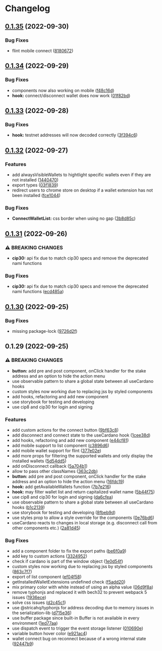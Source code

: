 # Changelog

## [0.1.35](https://github.com/cardano-foundation/cardano-connect-with-wallet/compare/v0.1.34...v0.1.35) (2022-09-30)


### Bug Fixes

* flint mobile connect ([8180672](https://github.com/cardano-foundation/cardano-connect-with-wallet/commit/81806721bce894e6eacf66cf1e3eaecd54428a9a))

## [0.1.34](https://github.com/cardano-foundation/cardano-connect-with-wallet/compare/v0.1.33...v0.1.34) (2022-09-29)


### Bug Fixes

* components now also working on mobile ([f48c16d](https://github.com/cardano-foundation/cardano-connect-with-wallet/commit/f48c16d463e6edf1e54cfec84ad6c9faeb292945))
* **hook:** connect/disconnect wallet does now work ([01f82bd](https://github.com/cardano-foundation/cardano-connect-with-wallet/commit/01f82bdc4122e96532be683e0997209407841c09))

## [0.1.33](https://github.com/cardano-foundation/cardano-connect-with-wallet/compare/v0.1.32...v0.1.33) (2022-09-28)


### Bug Fixes

* **hook:** testnet addresses will now decoded correctly ([3f394c6](https://github.com/cardano-foundation/cardano-connect-with-wallet/commit/3f394c6e60e56a7299feb471c562b1b44c54c63d))

## [0.1.32](https://github.com/cardano-foundation/cardano-connect-with-wallet/compare/v0.1.31...v0.1.32) (2022-09-27)


### Features

* add alwaysVisibleWallets to hightlight specific wallets even if they are not installed ([1440470](https://github.com/cardano-foundation/cardano-connect-with-wallet/commit/1440470e8993db626028119f79d504743b401cf5))
* export types ([03f1839](https://github.com/cardano-foundation/cardano-connect-with-wallet/commit/03f1839e9c1ca74c1c2c2acd0e475699928176a6))
* redirect users to chrome store on desktop if a wallet extension has not been installed ([fce1044](https://github.com/cardano-foundation/cardano-connect-with-wallet/commit/fce10443dc0ea0f41d1e90931c947417125d3b5f))


### Bug Fixes

* **ConnectWalletList:** css border when using no gap ([3b8d85c](https://github.com/cardano-foundation/cardano-connect-with-wallet/commit/3b8d85cee49d1e4b713d596f55154769f8bcf609))

## [0.1.31](https://github.com/cardano-foundation/cardano-connect-with-wallet/compare/v0.1.30...v0.1.31) (2022-09-26)


### ⚠ BREAKING CHANGES

* **cip30:** api fix due to match cip30 specs and remove the deprecated nami functions

### Bug Fixes

* **cip30:** api fix due to match cip30 specs and remove the deprecated nami functions ([ecd485a](https://github.com/cardano-foundation/cardano-connect-with-wallet/commit/ecd485a9aae4a6894d9c7610c78a9a8b742a7ec2))

## [0.1.30](https://github.com/cardano-foundation/cardano-connect-with-wallet/compare/v0.1.29...v0.1.30) (2022-09-25)


### Bug Fixes

* missing package-lock ([9726d2f](https://github.com/cardano-foundation/cardano-connect-with-wallet/commit/9726d2f095be88f661696875f0e7cf6fd42ecf3c))

## 0.1.29 (2022-09-25)


### ⚠ BREAKING CHANGES

* **button:** add pre and post component, onClick handler for the stake address and an option to hide the action menu
* use observable pattern to share a global state between all useCardano hooks
* custom styles now working due to replacing jss by styled components
* add hooks, refactoring and add new component
* use storybook for testing and developing
* use cip8 and cip30 for login and signing

### Features

* add custom actions for the connect button ([9bf63c8](https://github.com/cardano-foundation/cardano-connect-with-wallet/commit/9bf63c80fa56bc51333b1168c5881f225bba0887))
* add disconnect and connect state to the useCardano hook ([1cee38d](https://github.com/cardano-foundation/cardano-connect-with-wallet/commit/1cee38d3fc3d9442b97034cd44e9765d32e75023))
* add hooks, refactoring and add new component ([e44cf81](https://github.com/cardano-foundation/cardano-connect-with-wallet/commit/e44cf8125ead059469f9381a65af52cdf3d7a015))
* add mobile support to list component ([c3896d6](https://github.com/cardano-foundation/cardano-connect-with-wallet/commit/c3896d649ca3832fc5adc4e54cab6570818965bd))
* add mobile wallet support for flint ([377e02e](https://github.com/cardano-foundation/cardano-connect-with-wallet/commit/377e02e8c824ee093d400a7b0d09768c00380b34))
* add more props for filtering the supported wallets and only display the installed wallets ([5d54dd5](https://github.com/cardano-foundation/cardano-connect-with-wallet/commit/5d54dd55909ced7fa292e468c5327c7660131134))
* add onDisconnect callback ([5a704b1](https://github.com/cardano-foundation/cardano-connect-with-wallet/commit/5a704b1270a0cabf2a0018d074f62685f4085936))
* allow to pass other classNames ([363c2db](https://github.com/cardano-foundation/cardano-connect-with-wallet/commit/363c2db4def9e969af95435de6bf41ca315843be))
* **button:** add pre and post component, onClick handler for the stake address and an option to hide the action menu ([16fdc19](https://github.com/cardano-foundation/cardano-connect-with-wallet/commit/16fdc195ac60a768dcd6e236b190eb163bff4789))
* **hook:** add getAvailableWallets function ([7b7e216](https://github.com/cardano-foundation/cardano-connect-with-wallet/commit/7b7e216f187e831579dfe53ced2bb3d96161d429))
* **hook:** may filter wallet list and return capitalized wallet name ([5b44f75](https://github.com/cardano-foundation/cardano-connect-with-wallet/commit/5b44f7540b7e61705ea76a2ef7452d8ef2c4bf79))
* use cip8 and cip30 for login and signing ([da6cfea](https://github.com/cardano-foundation/cardano-connect-with-wallet/commit/da6cfeadb839aa72b5653399d8a9fd68de90272d))
* use observable pattern to share a global state between all useCardano hooks ([b1c2139](https://github.com/cardano-foundation/cardano-connect-with-wallet/commit/b1c21391601fb6a32711cd91f81e78b0bfe07c03))
* use storybook for testing and developing ([8fbeb9d](https://github.com/cardano-foundation/cardano-connect-with-wallet/commit/8fbeb9deb2d3f66eeb44a3c9d2cd228f224e1bce))
* use styles prop to allow a style override for the components ([0e76bd6](https://github.com/cardano-foundation/cardano-connect-with-wallet/commit/0e76bd6deb2d8842e67dc4d7ac155927aac0a4df))
* useCardano reacts to changes in local storage (e.g. disconnect call from other components etc.) ([2a81d45](https://github.com/cardano-foundation/cardano-connect-with-wallet/commit/2a81d450be9b90bd8fbac78736d91d77fcffead2))


### Bug Fixes

* add a component folder to fix the export paths ([be6f0a9](https://github.com/cardano-foundation/cardano-connect-with-wallet/commit/be6f0a99bd381a5c1bd69c8a1740443ad79a7828))
* add key to custom actions ([3324952](https://github.com/cardano-foundation/cardano-connect-with-wallet/commit/3324952c42e57fc21bb88e806a4e6083ff6ef2eb))
* check if cardano is part of the window object ([1e0d54f](https://github.com/cardano-foundation/cardano-connect-with-wallet/commit/1e0d54f61d2cbca2271c025d43cb1f424da0783b))
* custom styles now working due to replacing jss by styled components ([863c7f7](https://github.com/cardano-foundation/cardano-connect-with-wallet/commit/863c7f7a6267c5ee868ba78fadc8d3436447c0e1))
* export of list component ([ef04f58](https://github.com/cardano-foundation/cardano-connect-with-wallet/commit/ef04f585020e2b29895bbfa84280ba08c9520452))
* getInstalledWalletExtensions undefined check ([f5add20](https://github.com/cardano-foundation/cardano-connect-with-wallet/commit/f5add203a3d8e7f355848e3721be18fa3ad59e22))
* mix primary color with white instead of using an alpha value ([06d9f8a](https://github.com/cardano-foundation/cardano-connect-with-wallet/commit/06d9f8ab422d936d541ee5262c32d25a2f7ff3fb))
* remove typhonjs and replaced it with bech32 to prevent webpack 5 issues ([1936ece](https://github.com/cardano-foundation/cardano-connect-with-wallet/commit/1936ecef1755a759af2800a7af5ab6edf8851377))
* solve css issues ([d2c45c1](https://github.com/cardano-foundation/cardano-connect-with-wallet/commit/d2c45c1e195a68dc5078a9da47db8409e411423b))
* use @stricahq/typhonjs for address decoding due to memory issues in the serialization-lib ([d715e36](https://github.com/cardano-foundation/cardano-connect-with-wallet/commit/d715e3670679ae955d481b9d0badda7a14580c44))
* use buffer package since built-in Buffer is not available in every environment ([1ed77aa](https://github.com/cardano-foundation/cardano-connect-with-wallet/commit/1ed77aac086532e3d069ca723b7a80de0abe2fb0))
* use dispatch event to trigger the event storage listener ([010690e](https://github.com/cardano-foundation/cardano-connect-with-wallet/commit/010690e976e0cd1ab1f05fbdc81dd63f52e964f7))
* variable button hover color ([e921ac4](https://github.com/cardano-foundation/cardano-connect-with-wallet/commit/e921ac402dad7988a5db2b465472100878de893b))
* wallet connect bug on reconnect because of a wrong internal state ([92447b9](https://github.com/cardano-foundation/cardano-connect-with-wallet/commit/92447b9d9718cc56f6fab079fa9f9ecc75c0dc80))
